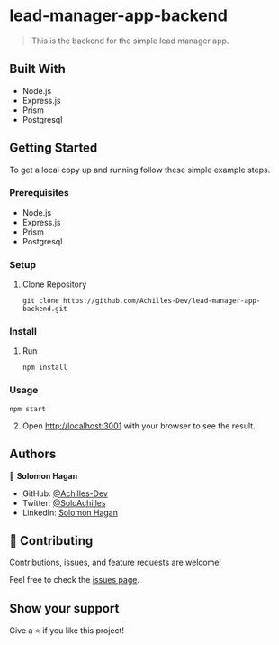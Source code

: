 # lead-manager-app-backend

> This is the backend for the simple lead manager app.

## Built With

- Node.js
- Express.js
- Prism
- Postgresql

## Getting Started

To get a local copy up and running follow these simple example steps.

### Prerequisites

- Node.js
- Express.js
- Prism
- Postgresql

### Setup

1. Clone Repository
   ```
   git clone https://github.com/Achilles-Dev/lead-manager-app-backend.git
   ```

### Install

1.  Run
    ```
    npm install
    ```

### Usage

```Run
npm start
```

2.  Open [http://localhost:3001](http://localhost:3001) with your browser to see the result.

## Authors

👤 **Solomon Hagan**

- GitHub: [@Achilles-Dev](https://github.com/Achilles-Dev/)
- Twitter: [@SoloAchilles](https://twitter.com/SoloAchilles/)
- LinkedIn: [Solomon Hagan](https://www.linkedin.com/in/solomon-hagan/)

## 🤝 Contributing

Contributions, issues, and feature requests are welcome!

Feel free to check the [issues page](../../issues/).

## Show your support

Give a ⭐️ if you like this project!